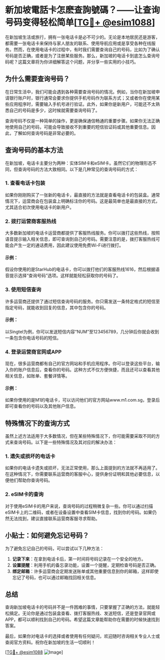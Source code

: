 # 新加坡電話卡怎麽查詢號碼？——让查询号码变得轻松简单[[TG💪+ @esim1088](https://t.me/s/esim1088)]

在新加坡生活或旅行，拥有一张电话卡是必不可少的。无论是本地居民还是游客，都需要一张电话卡来保持与家人朋友的联系、使用导航应用或是享受各种在线服务。然而，在使用电话卡的过程中，有时我们需要查询自己的号码，比如为了确认号码是否正确，或者是为了注册某些服务。那么，新加坡的电话卡到底怎么查询号码呢？这篇文章将为你详细解答这个问题，并分享一些实用的小技巧。

## 为什么需要查询号码？

在日常生活中，我们可能会遇到各种需要查询号码的情况。例如，当你在新加坡申请银行账户时，银行通常会要求你提供手机号码作为联系方式；又或者你在使用某些应用程序时，需要输入手机号进行验证。此外，如果你是新用户，可能还不太熟悉自己的号码是多少，这时候就需要查询号码了。

查询号码不仅是一种简单的操作，更是确保通信畅通的重要步骤。如果你无法正确地使用自己的号码，可能会导致接收不到重要的短信验证码或其他重要信息。因此，了解如何查询号码是非常必要的。

## 查询号码的基本方法

在新加坡，电话卡主要分为两种：实体SIM卡和eSIM卡。虽然它们的物理形态不同，但查询号码的方法大致相同。以下是几种常见的查询号码的方式：

### 1. 查看电话卡包装

如果你刚刚购买了一张新的电话卡，最直接的方法就是查看电话卡的包装盒。通常情况下，运营商会在包装盒上明确标注你的号码。这是最简单也是最直接的方式，尤其适合初次使用电话卡的新用户。

### 2. 拨打运营商客服热线

大多数新加坡的电话卡运营商都提供了客服热线服务。你可以拨打这些热线，按照语音提示输入相关信息，即可查询到自己的号码。需要注意的是，拨打客服热线可能会产生一定的通话费用，因此建议使用免费Wi-Fi进行拨打。

#### 示例：
假设你使用的是StarHub的电话卡，你可以拨打他们的客服热线1616，然后根据语音提示选择“查询号码”选项。这样就能轻松获取你的号码了。

### 3. 使用短信查询

许多运营商还提供了通过短信查询号码的服务。你只需发送一条特定格式的短信至指定号码，就能收到回复的信息，其中包含你的号码。

#### 示例：
以Singtel为例，你可以发送短信内容“NUM”至123456789，几分钟后你就会收到一条包含你电话号码的短信。

### 4. 登录运营商官网或APP

现在，很多运营商都有自己的官方网站和手机应用程序。你可以登录这些平台，输入你的账户信息后，查看你的号码。这种方式不仅方便快捷，而且还可以查看其他相关信息，如账单、套餐详情等。

#### 示例：
如果你使用的是M1的电话卡，可以访问他们的官方网站www.m1.com.sg，登录后即可查看你的号码以及其他账户信息。

## 特殊情况下的查询方式

虽然上述方法适用于大多数情况，但在某些特殊情况下，你可能需要采取不同的方式来查询号码。以下是一些特殊情况及其对应的解决办法：

### 1. 遗失或损坏的电话卡

如果你的电话卡遗失或损坏，无法正常使用，那么上面提到的方法就不再适用了。在这种情况下，你需要联系运营商的客服中心，提供身份证明和其他必要信息，以便他们帮助你查询号码。

### 2. eSIM卡的查询

对于使用eSIM卡的用户来说，查询号码的过程稍微复杂一些。你可以通过扫描eSIM卡上的二维码，或者在设备设置中查看SIM卡信息，找到你的号码。如果仍然无法找到，建议直接联系运营商客服寻求帮助。

## 小贴士：如何避免忘记号码？

为了避免忘记自己的号码，可以尝试以下几种方法：

1. **记录下来**：在拿到电话卡后，第一时间将号码记录在一个安全的地方。
2. **设置提醒**：利用手机的备忘录功能，设置一个提醒，定期检查号码是否正确。
3. **绑定邮箱**：许多运营商会定期发送账单或其他重要信息到你的邮箱，这样即使忘记了号码，也可以通过邮箱找回相关信息。

## 总结

查询新加坡电话卡的号码并不是一件困难的事情，只要掌握了正确的方法，就能轻松搞定。无论你是通过包装盒查看、拨打客服热线、发送短信，还是登录官网或APP，都可以顺利找到自己的号码。希望这篇文章能帮助你在需要的时候快速找到答案。

最后，如果你对电话卡的选择或者使用有任何疑问，欢迎随时咨询相关专业人士或查阅官方资料。祝你在新加坡的生活一切顺利！

[[TG💪+ @esim1088](https://t.me/s/esim1088) ![Image](https://i.postimg.cc/4NQfJmqS/Snipaste-2025-05-13-00-14-12.png)]